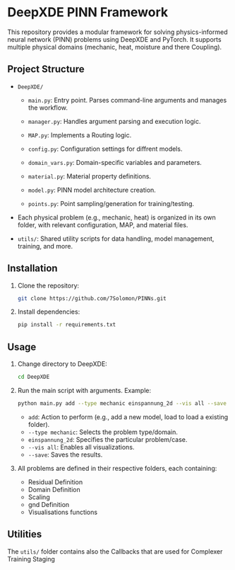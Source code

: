 
# DeepXDE PINN Framework

This repository provides a modular framework for solving physics-informed neural network (PINN) problems using DeepXDE and PyTorch. It supports multiple physical domains (mechanic, heat, moisture and there Coupling).

## Project Structure

- `DeepXDE/`
  - `main.py`: Entry point. Parses command-line arguments and manages the workflow.
  - `manager.py`: Handles argument parsing and execution logic.
  - `MAP.py`: Implements a Routing logic.

  - `config.py`: Configuration settings for diffrent models.
  - `domain_vars.py`: Domain-specific variables and parameters.
  - `material.py`: Material property definitions.
  
  - `model.py`: PINN model architecture creation.
  - `points.py`: Point sampling/generation for training/testing.


- Each physical problem (e.g., mechanic, heat) is organized in its own folder, with relevant configuration, MAP, and material files.

- `utils/`: Shared utility scripts for data handling, model management, training, and more.


## Installation

1. Clone the repository:
   ```bash
   git clone https://github.com/7Solomon/PINNs.git
   ```

2. Install dependencies:
   ```bash
   pip install -r requirements.txt
   ```

## Usage

1. Change directory to DeepXDE:
   ```bash
   cd DeepXDE
   ```

2. Run the main script with arguments. Example:
   ```bash
   python main.py add --type mechanic einspannung_2d --vis all --save
   ```

   - `add`: Action to perform (e.g., add a new model, load to load a existing folder).
   - `--type mechanic`: Selects the problem type/domain.
   - `einspannung_2d`: Specifies the particular problem/case.
   - `--vis all`: Enables all visualizations.
   - `--save`: Saves the results.

3. All problems are defined in their respective folders, each containing:
   - Residual Definition
   - Domain Definition
   - Scaling
   - gnd Definition
   - Visualisations functions


## Utilities

The `utils/` folder contains also the Callbacks that are used for Complexer Training Staging


